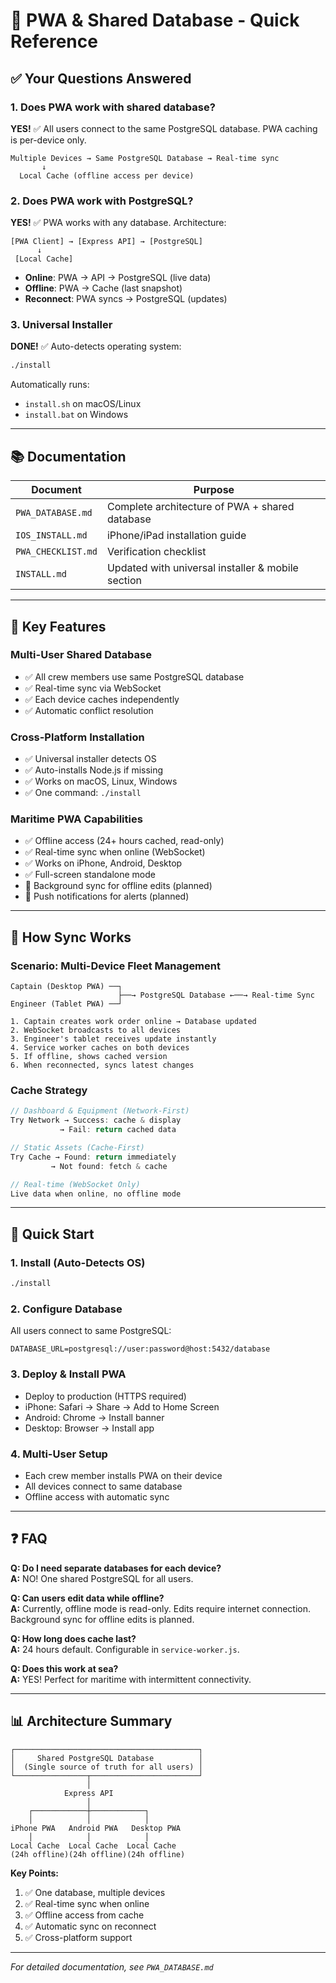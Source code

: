 # 📱 PWA & Shared Database - Quick Reference

## ✅ Your Questions Answered

### 1. **Does PWA work with shared database?**
**YES!** ✅ All users connect to the same PostgreSQL database. PWA caching is per-device only.

```
Multiple Devices → Same PostgreSQL Database → Real-time sync
       ↓
  Local Cache (offline access per device)
```

### 2. **Does PWA work with PostgreSQL?**
**YES!** ✅ PWA works with any database. Architecture:

```
[PWA Client] → [Express API] → [PostgreSQL]
      ↓
 [Local Cache]
```

- **Online**: PWA → API → PostgreSQL (live data)
- **Offline**: PWA → Cache (last snapshot)
- **Reconnect**: PWA syncs → PostgreSQL (updates)

### 3. **Universal Installer**
**DONE!** ✅ Auto-detects operating system:

```bash
./install
```

Automatically runs:
- `install.sh` on macOS/Linux
- `install.bat` on Windows

---

## 📚 Documentation

| Document | Purpose |
|----------|---------|
| `PWA_DATABASE.md` | Complete architecture of PWA + shared database |
| `IOS_INSTALL.md` | iPhone/iPad installation guide |
| `PWA_CHECKLIST.md` | Verification checklist |
| `INSTALL.md` | Updated with universal installer & mobile section |

---

## 🚀 Key Features

### Multi-User Shared Database
- ✅ All crew members use same PostgreSQL database
- ✅ Real-time sync via WebSocket
- ✅ Each device caches independently
- ✅ Automatic conflict resolution

### Cross-Platform Installation
- ✅ Universal installer detects OS
- ✅ Auto-installs Node.js if missing
- ✅ Works on macOS, Linux, Windows
- ✅ One command: `./install`

### Maritime PWA Capabilities  
- ✅ Offline access (24+ hours cached, read-only)
- ✅ Real-time sync when online (WebSocket)
- ✅ Works on iPhone, Android, Desktop
- ✅ Full-screen standalone mode
- 🚧 Background sync for offline edits (planned)
- 🚧 Push notifications for alerts (planned)

---

## 🔄 How Sync Works

### Scenario: Multi-Device Fleet Management

```
Captain (Desktop PWA) ──┐
                        ├──→ PostgreSQL Database ←──→ Real-time Sync
Engineer (Tablet PWA) ──┘

1. Captain creates work order online → Database updated
2. WebSocket broadcasts to all devices
3. Engineer's tablet receives update instantly
4. Service worker caches on both devices
5. If offline, shows cached version
6. When reconnected, syncs latest changes
```

### Cache Strategy

```javascript
// Dashboard & Equipment (Network-First)
Try Network → Success: cache & display
           → Fail: return cached data

// Static Assets (Cache-First)  
Try Cache → Found: return immediately
         → Not found: fetch & cache

// Real-time (WebSocket Only)
Live data when online, no offline mode
```

---

## 🔧 Quick Start

### 1. Install (Auto-Detects OS)
```bash
./install
```

### 2. Configure Database
All users connect to same PostgreSQL:
```env
DATABASE_URL=postgresql://user:password@host:5432/database
```

### 3. Deploy & Install PWA
- Deploy to production (HTTPS required)
- iPhone: Safari → Share → Add to Home Screen
- Android: Chrome → Install banner
- Desktop: Browser → Install app

### 4. Multi-User Setup
- Each crew member installs PWA on their device
- All devices connect to same database
- Offline access with automatic sync

---

## ❓ FAQ

**Q: Do I need separate databases for each device?**  
**A:** NO! One shared PostgreSQL for all users.

**Q: Can users edit data while offline?**  
**A:** Currently, offline mode is read-only. Edits require internet connection. Background sync for offline edits is planned.

**Q: How long does cache last?**  
**A:** 24 hours default. Configurable in `service-worker.js`.

**Q: Does this work at sea?**  
**A:** YES! Perfect for maritime with intermittent connectivity.

---

## 📊 Architecture Summary

```
┌─────────────────────────────────────────┐
│     Shared PostgreSQL Database          │
│  (Single source of truth for all users) │
└────────────────┬────────────────────────┘
                 │
            Express API
                 │
    ┌────────────┼────────────┐
    │            │            │
iPhone PWA   Android PWA   Desktop PWA
    │            │            │
Local Cache  Local Cache  Local Cache
(24h offline)(24h offline)(24h offline)
```

**Key Points:**
1. ✅ One database, multiple devices
2. ✅ Real-time sync when online
3. ✅ Offline access from cache
4. ✅ Automatic sync on reconnect
5. ✅ Cross-platform support

---

*For detailed documentation, see `PWA_DATABASE.md`*
